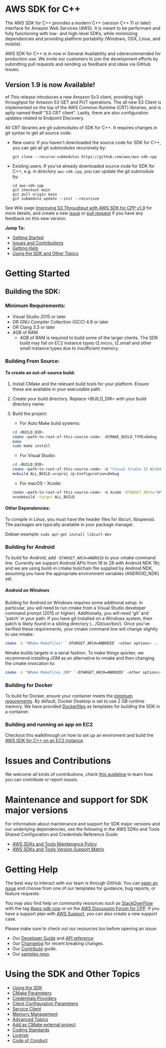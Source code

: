 # AWS SDK for C++
The AWS SDK for C++ provides a modern C++ (version C++ 11 or later) interface for Amazon Web Services (AWS). It is meant to be performant and fully functioning with low- and high-level SDKs, while minimizing dependencies and providing platform portability (Windows, OSX, Linux, and mobile).

AWS SDK for C++ is in now in General Availability and cderecommended for production use. We invite our customers to join
the development efforts by submitting pull requests and sending us feedback and ideas via GitHub Issues.

## Version 1.9 is now Available!
ef
This release introduces a new Amazon Sc3 client, providing high throughput for Amazon S3 GET and PUT operations. The all new S3 Client is implemented on the top of the AWS Common Runtime (CRT) libraries, and is aptly named thedf "S3 CRT client". Lastly, there are also configuration updates related to Endpoint Discovery.

All CRT libraries are git submodules of SDK for C++. It requires changes in git syntax to get all source code.
* New users: If you haven't downloaded the source code for SDK for C++, you can get all git submodules recursively by:
   ```
   git clone --recurse-submodules https://github.com/aws/aws-sdk-cpp
   ```
* Existing users: If you’ve already downloaded source code for SDK for C++, e.g. in directory `aws-sdk-cpp`, you can update the git submodule by:
   ```
   cd aws-sdk-cpp
   git checkout main
   git pull origin main
   git submodule update --init --recursive
   ```

See Wiki page [Improving S3 Throughput with AWS SDK for CPP v1.9](https://github.com/aws/aws-sdk-cpp/wiki/Improving-S3-Throughput-with-AWS-SDK-for-CPP-v1.9) for more details, and create a new [issue](https://github.com/aws/aws-sdk-cpp/issues/new/choose) or [pull request](https://github.com/aws/aws-sdk-cpp/compare) if you have any feedback on this new version.

__Jump To:__
* [Getting Started](#Getting-Started)
* [Issues and Contributions](#issues-and-contributions)
* [Getting Help](#Getting-Help)
* [Using the SDK and Other Topics](#Using-the-SDK-and-Other-Topics)

# Getting Started

## Building the SDK:

### Minimum Requirements:
* Visual Studio 2015 or later
* OR GNU Compiler Collection (GCC) 4.9 or later
* OR Clang 3.3 or later
* 4GB of RAM
  * 4GB of RAM is required to build some of the larger clients. The SDK build may fail on EC2 instance types t2.micro, t2.small and other small instance types due to insufficient memory.

### Building From Source:

#### To create an **out-of-source build**:
1. Install CMake and the relevant build tools for your platform. Ensure these are available in your executable path.
2. Create your build directory. Replace <BUILD_DIR> with your build directory name:

3. Build the project:

   * For Auto Make build systems:
   ```sh
   cd <BUILD_DIR>
   cmake <path-to-root-of-this-source-code> -DCMAKE_BUILD_TYPE=Debug
   make
   sudo make install
   ```

   * For Visual Studio:
   ```sh
   cd <BUILD_DIR>
   cmake <path-to-root-of-this-source-code> -G "Visual Studio 15 Win64" -DCMAKE_BUILD_TYPE=Debug
   msbuild ALL_BUILD.vcxproj /p:Configuration=Debug
   ```

   * For macOS - Xcode:
   ```sh
   cmake <path-to-root-of-this-source-code> -G Xcode -DTARGET_ARCH="APPLE" -DCMAKE_BUILD_TYPE=Debug
   xcodebuild -target ALL_BUILD
   ```
#### Other Dependencies:
To compile in Linux, you must have the header files for libcurl, libopenssl. The packages are typically available in your package manager.

Debian example:
   `sudo apt-get install libcurl-dev`

### Building for Android
To build for Android, add `-DTARGET_ARCH=ANDROID` to your cmake command line. Currently we support Android APIs from 19 to 28 with Android NDK 19c and we are using build-in cmake toolchain file supplied by Android NDK, assuming you have the appropriate environment variables (ANDROID_NDK) set.

##### Android on Windows
Building for Android on Windows requires some additional setup.  In particular, you will need to run cmake from a Visual Studio developer command prompt (2015 or higher). Additionally, you will need 'git' and 'patch' in your path.  If you have git installed on a Windows system, then patch is likely found in a sibling directory (.../Git/usr/bin/). Once you've verified these requirements, your cmake command line will change slightly to use nmake:

   ```sh
   cmake -G "NMake Makefiles" `-DTARGET_ARCH=ANDROID` <other options> ..
   ```

Nmake builds targets in a serial fashion.  To make things quicker, we recommend installing JOM as an alternative to nmake and then changing the cmake invocation to:

   ```sh
   cmake -G "NMake Makefiles JOM" `-DTARGET_ARCH=ANDROID` <other options> ..
   ```

### Building for Docker

To build for Docker, ensure your container meets the [minimum requirements](#minimum-requirements). By default, Docker Desktop is set to use 2 GB runtime memory. We have provided [Dockerfiles](https://github.com/aws/aws-sdk-cpp/tree/master/CI/docker-file) as templates for building the SDK in a container.


### Building and running an app on EC2
Checkout this walkthrough on how to set up an enviroment and build the [AWS SDK for C++ on an EC2 instance](https://github.com/aws/aws-sdk-cpp/wiki/Building-the-SDK-from-source-on-EC2).

# Issues and Contributions
We welcome all kinds of contributions, check [this guideline](./CONTRIBUTING.md) to learn how you can contribute or report issues.

# Maintenance and support for SDK major versions

For information about maintenance and support for SDK major versions and our underlying dependencies, see the following in the AWS SDKs and Tools Shared Configuration and Credentials Reference Guide

* [AWS SDKs and Tools Maintenance Policy](https://docs.aws.amazon.com/credref/latest/refdocs/maint-policy.html)
* [AWS SDKs and Tools Version Support Matrix](https://docs.aws.amazon.com/credref/latest/refdocs/version-support-matrix.html)


# Getting Help

The best way to interact with our team is through GitHub. You can [open an issue](https://github.com/aws/aws-sdk-cpp/issues/new/choose) and choose from one of our templates for guidance, bug reports, or feature requests.

You may also find help on community resources such as [StackOverFlow](https://stackoverflow.com/) with the tag [#aws-sdk-cpp](https://stackoverflow.com/questions/tagged/aws-cli) or on the [AWS Discussion Forum for CPP](https://forums.aws.amazon.com/forum.jspa?forumID=245). If you have a support plan with [AWS Support](https://aws.amazon.com/premiumsupport/), you can also create a new support case.

Please make sure to check out our resources too before opening an issue:
* Our [Developer Guide](https://docs.aws.amazon.com/sdk-for-cpp/v1/developer-guide/welcome.html) and [API reference](http://sdk.amazonaws.com/cpp/api/LATEST/index.html)
* Our [Changelog](./CHANGELOG.md) for recent breaking changes.
* Our [Contribute](./CONTRIBUTING.md) guide.
* Our [samples repo](https://github.com/awsdocs/aws-doc-sdk-examples/tree/master/cpp).


# Using the SDK and Other Topics
* [Using the SDK](./Docs/SDK_usage_guide.md)
* [CMake Parameters](./Docs/CMake_Parameters.md)
* [Credentials Providers](./Docs/Credentials_Providers.md)
* [Client Configuration Parameters](./Docs/ClientConfiguration_Parameters.md)
* [Service Client](./Docs/Service_Client.md)
* [Memory Management](./Docs/Memory_Management.md)
* [Advanced Topics](./Docs/Advanced_topics.md)
* [Add as CMake external project](./Docs/CMake_External_Project.md)
* [Coding Standards](./Docs/CODING_STANDARDS.md)
* [License](./LICENSE)
* [Code of Conduct](./CODE_OF_CONDUCT.md)
